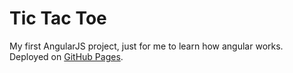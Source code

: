 # Tic Tac Toe

My first AngularJS project, just for me to learn how angular works.
Deployed on [GitHub Pages](https://yashkandalkar.github.io/angular-tic-tac-toe/).

